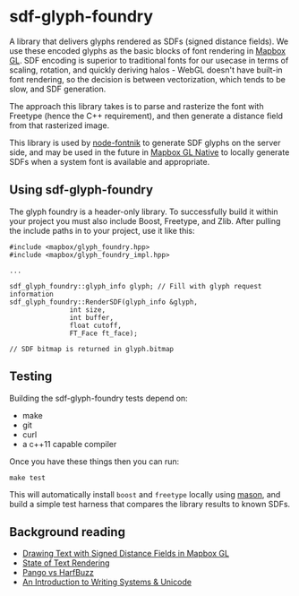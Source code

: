 # sdf-glyph-foundry

A library that delivers glyphs rendered as SDFs (signed distance fields). We use these encoded glyphs as the basic blocks of font rendering in [Mapbox GL](https://github.com/mapbox/mapbox-gl-js). SDF encoding is superior to traditional fonts for our usecase in terms of scaling, rotation, and quickly deriving halos - WebGL doesn't have built-in font rendering, so the decision is between vectorization, which tends to be slow, and SDF generation.

The approach this library takes is to parse and rasterize the font with Freetype (hence the C++ requirement), and then generate a distance field from that rasterized image.

This library is used by [node-fontnik](https://github.com/mapbox/node-fontnik) to generate SDF glyphs on the server side, and may be used in the future in [Mapbox GL Native](https://github.com/mapbox/mapbox-gl-native) to locally generate SDFs when a system font is available and appropriate.

## Using sdf-glyph-foundry

The glyph foundry is a header-only library. To successfully build it within your project you must also include Boost, Freetype, and Zlib. After pulling the include paths in to your project, use it like this:

    #include <mapbox/glyph_foundry.hpp>
    #include <mapbox/glyph_foundry_impl.hpp>

    ...

    sdf_glyph_foundry::glyph_info glyph; // Fill with glyph request information
    sdf_glyph_foundry::RenderSDF(glyph_info &glyph,
                   int size,
                   int buffer,
                   float cutoff,
                   FT_Face ft_face);

    // SDF bitmap is returned in glyph.bitmap

## Testing

Building the sdf-glyph-foundry tests depend on:

  - make
  - git
  - curl
  - a c++11 capable compiler

Once you have these things then you can run:

    make test

This will automatically install `boost` and `freetype` locally using [mason](https://github.com/mapbox/mason), and build a simple test harness that compares the library results to known SDFs.

## Background reading
- [Drawing Text with Signed Distance Fields in Mapbox GL](https://www.mapbox.com/blog/text-signed-distance-fields/)
- [State of Text Rendering](http://behdad.org/text/)
- [Pango vs HarfBuzz](http://mces.blogspot.com/2009/11/pango-vs-harfbuzz.html)
- [An Introduction to Writing Systems & Unicode](http://rishida.net/docs/unicode-tutorial/)
